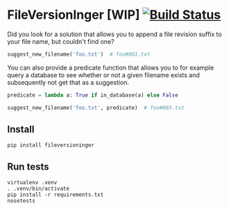 # FileVersionInger [WIP] [![Build Status](https://travis-ci.org/dwickstrom/fileversioninger.svg?branch=master)](https://travis-ci.org/dwickstrom/fileversioninger)
Did you look for a solution that allows you to append a file revision suffix to your file name, but couldn't find one?

```python
suggest_new_filename('foo.txt')  # foo#001.txt
```

You can also provide a predicate function that allows you to for example query a database to see whether or not a given filename exists and subsequently not get that as a suggestion.

```python
predicate = lambda a: True if in_database(a) else False

suggest_new_filename('foo.txt', predicate)  # foo#003.txt
```

## Install
```
pip install fileversioninger
```


## Run tests
```
virtualenv .venv
. .venv/bin/activate
pip install -r requirements.txt
nosetests
```
